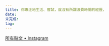 ```yaml
---
title: 你專注地生活、嘗試，就沒有所謂浪費時間的經歷，
date: 
未完成: 
tag:
---
```

[所有貼文 • Instagram](https://www.instagram.com/p/C6dBzzVPCty/)